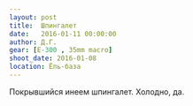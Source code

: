 ```yaml
---
layout: post
title:  Шпингалет
date:   2016-01-11 00:00:00
author: Д.Г.
gear: [E-300 , 35mm macro]
shoot_date: 2016-01-08
location: Ёль-база
---
```


Покрывшийся инеем шпингалет. Холодно, да.
